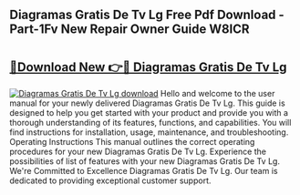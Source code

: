 ## Diagramas Gratis De Tv Lg Free Pdf Download - Part-1Fv New Repair Owner Guide W8lCR

# <h2><a href="http://dftcsl.blite.top/?on=Diagramas+Gratis+De+Tv+Lg">🔗Download New 👉🔴 Diagramas Gratis De Tv Lg</a></h2>

[![Diagramas Gratis De Tv Lg download](https://i.imgur.com/lujVjoI.png)](http://dftcsl.blite.top/?on=Diagramas+Gratis+De+Tv+Lg)
Hello and welcome to the user manual for your newly delivered Diagramas Gratis De Tv Lg. This guide is designed to help you get started with your product and provide you with a thorough understanding of its features, functions, and capabilities. You will find instructions for installation, usage, maintenance, and troubleshooting. Operating Instructions This manual outlines the correct operating procedures for your new Diagramas Gratis De Tv Lg. Experience the possibilities of list of features with your new Diagramas Gratis De Tv Lg. We're Committed to Excellence Diagramas Gratis De Tv Lg. Our team is dedicated to providing exceptional customer support.
